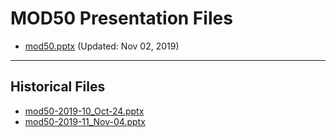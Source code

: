 <!--
This is a machine generated file, and should not be edited, as it will be overwritten with future updates.
-->

# MOD50 Presentation Files

- [mod50.pptx](https://globaleventcdn.blob.core.windows.net/assets/mod/mod50/mod50.pptx) (Updated: Nov 02, 2019)
---
## Historical Files
- [mod50-2019-10_Oct-24.pptx](https://globaleventcdn.blob.core.windows.net/assets/mod/mod50/mod50-2019-10_Oct-24.pptx)
- [mod50-2019-11_Nov-04.pptx](https://globaleventcdn.blob.core.windows.net/assets/mod/mod50/mod50-2019-11_Nov-04.pptx)


